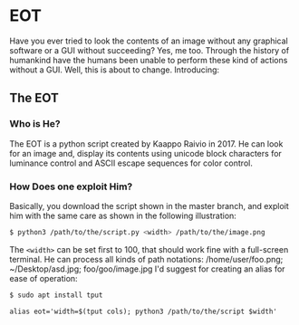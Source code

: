 # EOT
Have you ever tried to look the contents of an image without any graphical software or a GUI without succeeding? Yes, me too. Through the history of humankind have the humans been unable to perform these kind of actions without a GUI. Well, this is about to change.
Introducing: 
## The EOT
### Who is He?
The EOT is a python script created by Kaappo Raivio in 2017. He can look for an image and, display its contents using unicode block characters for luminance control and ASCII escape sequences for color control.
### How Does one exploit Him?
Basically, you download the script shown in the master branch, and exploit him with the same care as shown in the following illustration:
```bash
$ python3 /path/to/the/script.py <width> /path/to/the/image.png
```
The ```<width>``` can be set first to 100, that should work fine with a full-screen terminal. He can process all kinds of path notations: /home/user/foo.png; ~/Desktop/asd.jpg; foo/goo/image.jpg
I'd suggest for creating an alias for ease of operation:
```bash
$ sudo apt install tput
```
```
alias eot='width=$(tput cols); python3 /path/to/the/script $width'
```
